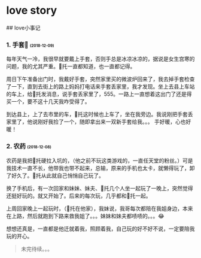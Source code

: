 # love story

<our-secret />
## love小事记

### 1. 手套🧤 <span style="font-size:10px;color:'#ccc'">(2018-12-09)</span>

每年天气一冷，我很早就要戴上手套，否则手总是冰凉冰凉的，据说是女生宫寒的问题，我的尤其严重。🐷托一直都知道，也一直都记得。

周日下午准备出门时，我戴好手套，突然家里买的微波炉回来了，我去掉手套检查了一下，直到去街上的路上妈妈打电话来手套丢家里，我才发现。坐上去县上车站的车上，给🐷托发消息，说手套丢家里了，555。一路上一直想着这出门了还是得买一个，要不这十几天我咋受得了。

到达县上，上了去市里的车，🐷托这时候也上车了，坐在我旁边。我说刚把手套丢家里了，他说刚好我捡了一个，随即拿出来一双新手套给我。。。
手好暖，心也好暖！

### 2. 农药 <span style="font-size:10px;color:'#ccc'">(2018-12-08)</span>

农药是我把🐷托硬拉入坑的，（他之前不玩这类游戏的，一直任天堂的粉丝。）可是我技术一直不长，他带我也带不起来，总输，原来的手机也太卡，就懒得玩了，卸了好久了。🐷托从此就自己悄悄自己玩了。

换了手机后，有一次回家和妹妹、妹夫、🐷托几个人坐一起玩了一晚上，突然觉得还挺好玩的。就又开始了。后来的每次玩，几乎都和🐷托一起。

上周回家晚上一起玩时，（🐷托在他家），我妹说，我哥每次都陪在我姐身边，本来在上路，然后就跑到下路来救我姐了。。。妹妹和妹夫都啧啧的。。。😂

想想还真是，一直都是他迁就着我，照顾着我，自己玩的好不好不说，一定要陪我玩的开心。

> 未完待续。。。
